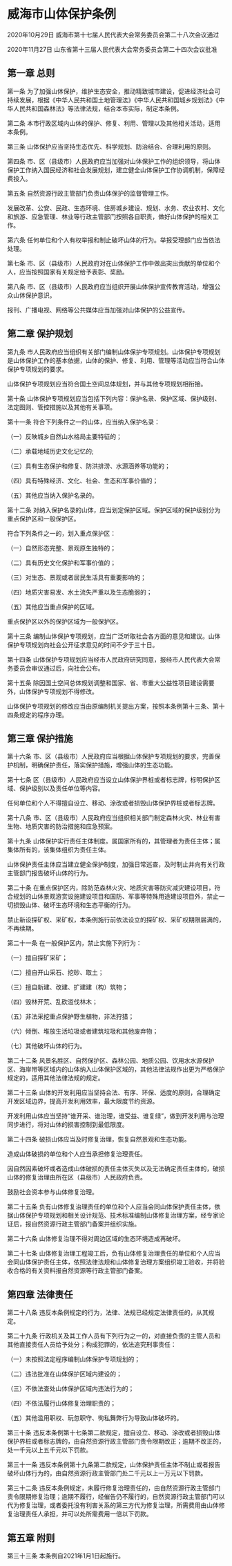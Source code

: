 # 威海市山体保护条例

2020年10月29日 威海市第十七届人民代表大会常务委员会第二十八次会议通过

2020年11月27日 山东省第十三届人民代表大会常务委员会第二十四次会议批准

<!-- INFO END -->

## 第一章  总则

第一条 为了加强山体保护，维护生态安全，推动精致城市建设，促进经济社会可持续发展，根据《中华人民共和国土地管理法》《中华人民共和国城乡规划法》《中华人民共和国森林法》等法律法规，结合本市实际，制定本条例。

第二条 本市行政区域内山体的保护、修复、利用、管理以及其他相关活动，适用本条例。

第三条 山体保护应当坚持生态优先、科学规划、防治结合、合理利用的原则。

第四条 市、区（县级市）人民政府应当加强对山体保护工作的组织领导，将山体保护工作纳入国民经济和社会发展规划，建立健全山体保护工作协调机制，保障经费投入。

第五条 自然资源行政主管部门负责山体保护的监督管理工作。

发展改革、公安、民政、生态环境、住房城乡建设、规划、水务、农业农村、文化和旅游、应急管理、林业等行政主管部门按照各自职责，做好山体保护的相关工作。

第六条 任何单位和个人有权举报和制止破坏山体的行为。举报受理部门应当依法处理。

第七条 市、区（县级市）人民政府对在山体保护工作中做出突出贡献的单位和个人，应当按照国家有关规定给予表彰、奖励。

第八条 市、区（县级市）人民政府应当组织开展山体保护宣传教育活动，增强公众山体保护意识。

报刊、广播电视、网络等公共媒体应当加强对山体保护的公益宣传。

## 第二章  保护规划

第九条 市人民政府应当组织有关部门编制山体保护专项规划。山体保护专项规划是山体保护工作的基本依据，山体的保护、修复、利用、管理等活动应当符合山体保护专项规划的要求。

山体保护专项规划应当符合国土空间总体规划，并与其他专项规划相衔接。

第十条 山体保护专项规划应当包括下列内容：保护名录、保护区域、保护级别、法定图则、管控措施以及其他有关事项。

第十一条 符合下列条件之一的山体，应当纳入保护名录：

（一）反映城乡自然山水格局主要特征的；

（二）承载地域历史文化记忆的;

（三）具有生态保护和修复、防洪排涝、水源涵养等功能的；

（四）具有特殊经济、文化、社会、生态和军事价值的；

（五）其他应当纳入保护名录的。

第十二条 对纳入保护名录的山体，应当划定保护区域。保护区域的保护级别分为重点保护区和一般保护区。

符合下列条件之一的，划入重点保护区：

（一）自然形态完整、景观原生独特的；

（二）具有历史文化保护和军事价值的；

（三）对生态、景观或者居民生活具有重要影响的；

（四）地质灾害易发、水土流失严重以及生态脆弱的；

（五）其他应当重点保护的区域。

重点保护区以外的保护区域为一般保护区。

第十三条 编制山体保护专项规划，应当广泛听取社会各方面的意见和建议。山体保护专项规划向社会公开征求意见的时间不少于三十日。

第十四条 山体保护专项规划应当经市人民政府研究同意，报经市人民代表大会常务委员会审议通过后，向社会公布。

第十五条 除因国土空间总体规划调整和国家、省、市重大公益性项目建设需要外，山体保护专项规划不得修改。

山体保护专项规划的修改应当由原编制机关提出方案，按照本条例第十三条、第十四条规定的程序办理。

## 第三章  保护措施

第十六条 市、区（县级市）人民政府应当根据山体保护专项规划的要求，完善保护机制，明确保护责任，落实保护措施，增强山体的生态功能。

第十七条 区（县级市）人民政府应当设立山体保护界桩或者标志牌，标明保护区域、保护级别以及责任单位等内容。

任何单位和个人不得擅自设立、移动、涂改或者损毁山体保护界桩或者标志牌。

第十八条 市、区（县级市）人民政府应当组织相关部门制定森林火灾、林业有害生物、地质灾害的防治措施和应急预案。

第十九条 山体保护实行责任主体制度。属国家所有的，其管理者为责任主体；属集体所有的，该集体组织为责任主体。

山体保护责任主体应当建立健全保护制度，加强日常巡查，及时制止并向有关行政主管部门报告破坏山体的行为。

第二十条 在重点保护区内，除防范森林火灾、地质灾害等防灾减灾建设项目，符合规划的山体景观游赏设施建设项目和国防、军事等特殊用途建设项目外，禁止一切损毁山体、破坏生态环境和生态平衡的行为。

禁止新设探矿权、采矿权，本条例施行前依法设立的探矿权、采矿权期限届满的，不再续期。

第二十一条 在一般保护区内，禁止实施下列行为：

（一）擅自探矿采矿；

（二）擅自开山采石、挖砂、取土；

（三）擅自新建、改建、扩建建（构）筑物；

（四）毁林开荒、乱砍滥伐林木；

（五）非法采挖重点保护野生植物，非法狩猎；

（六）倾倒、堆放生活垃圾或者建筑垃圾和其他废弃物；

（七）其他破坏山体的行为。

第二十二条 风景名胜区、自然保护区、森林公园、地质公园、饮用水水源保护区、海岸带等区域内的山体纳入山体保护区域的，其他法律法规作出更为严格保护规定的，适用其他法律法规的规定。

第二十三条 山体的开发利用应当坚持合法、有序、环保、适度的原则，合理确定开发区域边界，提高开发利用效率，最大限度节约资源。

开发利用山体应当坚持“谁开采、谁治理，谁受益、谁复绿”，做到开发利用与治理同步进行，将对山体的损害控制到最低限度。

第二十四条 破损山体应当及时修复治理，恢复自然景观和生态功能。

造成山体破损的单位和个人应当承担修复治理责任。

因自然因素破坏或者造成山体破损的责任主体灭失以及无法确定责任主体的，破损山体的修复治理由所在区（县级市）人民政府负责。

鼓励社会资本参与山体修复治理。

第二十五条 负有山体修复治理责任的单位和个人应当会同山体保护责任主体，依据山体保护专项规划和相关设计规范、技术标准编制山体修复治理方案，经专家论证后，报自然资源行政主管部门备案并组织实施。

第二十六条 山体修复治理不得对周边区域的生态环境造成再破坏。

第二十七条 山体修复治理工程竣工后，负有山体修复治理责任的单位和个人应当会同山体保护责任主体，依照法律法规和山体修复治理方案组织竣工验收，并将验收合格的有关资料报自然资源等行政主管部门备案。

## 第四章  法律责任

第二十八条 违反本条例规定的行为，法律、法规已经规定法律责任的，从其规定。

第二十九条 行政机关及其工作人员有下列行为之一的，对直接负责的主管人员和其他直接责任人员给予处分；构成犯罪的，依法追究刑事责任：

（一）未按照法定程序编制山体保护专项规划的；

（二）违法批准在山体保护区域内建设的；

（三）不依法查处山体保护区域内违法行为的；

（四）不依法履行山体修复治理职责的；

（五）其他滥用职权、玩忽职守、徇私舞弊行为导致山体破坏的。

第三十条 违反本条例第十七条第二款规定，擅自设立、移动、涂改或者损毁山体保护界桩或者标志牌的，由自然资源行政主管部门责令限期改正；逾期不改正的，处一千元以上五千元以下罚款。

第三十一条 违反本条例第十九条第二款规定，山体保护责任主体不制止或者报告破坏山体行为的，由自然资源行政主管部门处二千元以上一万元以下罚款。

第三十二条 违反本条例规定，未履行修复治理责任的，由自然资源行政主管部门责令限期修复治理；逾期不履行，经催告仍不履行的，自然资源行政主管部门可以代为修复治理，或者委托没有利害关系的第三方代为修复治理，所需费用由山体修复治理责任人承担，并可以处所需费用一倍以下罚款。

## 第五章  附则

第三十三条 本条例自2021年1月1日起施行。

